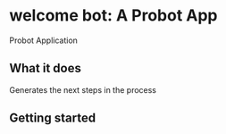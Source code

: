 # welcome bot: A Probot App

Probot Application

## What it does

Generates the next steps in the process

## Getting started